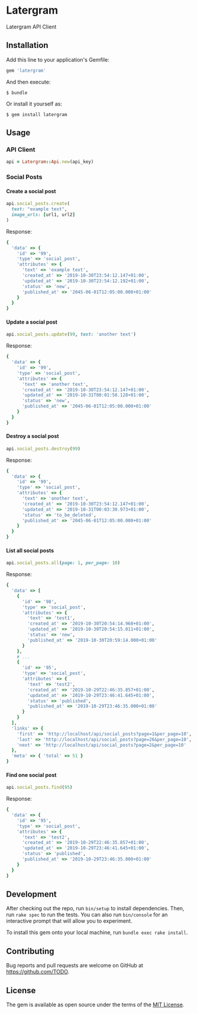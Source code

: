 # Latergram

Latergram API Client

## Installation

Add this line to your application's Gemfile:

```ruby
gem 'latergram'
```

And then execute:

    $ bundle

Or install it yourself as:

    $ gem install latergram

## Usage

### API Client

```ruby
api = Latergram::Api.new(api_key)
```

### Social Posts

#### Create a social post

```ruby
api.social_posts.create(
  text: "example text",
  image_urls: [url1, url2]
)
```

Response:

```ruby
{
  'data' => {
    'id' => '99',
    'type' => 'social_post',
    'attributes' => {
      'text' => 'example text',
      'created_at' => '2019-10-30T23:54:12.147+01:00',
      'updated_at' => '2019-10-30T23:54:12.192+01:00',
      'status' => 'new',
      'published_at' => '2045-06-01T12:05:00.000+01:00'
    }
  }
}
```

#### Update a social post

```ruby
api.social_posts.update(99, text: 'another text')
```

Response:

```ruby
{
  'data' => {
    'id' => '99',
    'type' => 'social_post',
    'attributes' => {
      'text' => 'another text',
      'created_at' => '2019-10-30T23:54:12.147+01:00',
      'updated_at' => '2019-10-31T00:01:58.128+01:00',
      'status' => 'new',
      'published_at' => '2045-06-01T12:05:00.000+01:00'
    }
  }
}
```

#### Destroy a social post

```ruby
api.social_posts.destroy(99)
```

Response:

```ruby
{
  'data' => {
    'id' => '99',
    'type' => 'social_post',
    'attributes' => {
      'text' => 'another text',
      'created_at' => '2019-10-30T23:54:12.147+01:00',
      'updated_at' => '2019-10-31T00:03:30.973+01:00',
      'status' => 'to_be_deleted',
      'published_at' => '2045-06-01T12:05:00.000+01:00'
    }
  }
}
```

#### List all social posts

```ruby
api.social_posts.all(page: 1, per_page: 10)
```

Response:

```ruby
{
  'data' => [
    {
      'id' => '98',
      'type' => 'social_post',
      'attributes' => {
        'text' => 'test1',
        'created_at' => '2019-10-30T20:54:14.960+01:00',
        'updated_at' => '2019-10-30T20:54:15.011+01:00',
        'status' => 'new',
        'published_at' => '2019-10-30T20:59:14.000+01:00'
      }
    },
    # ...
    {
      'id' => '95',
      'type' => 'social_post',
      'attributes' => {
        'text' => 'test2',
        'created_at' => '2019-10-29T22:46:35.857+01:00',
        'updated_at' => '2019-10-29T23:46:41.645+01:00',
        'status' => 'published',
        'published_at' => '2019-10-29T23:46:35.000+01:00'
      }
    }
  ],
  'links' => {
    'first' => 'http://localhost/api/social_posts?page=1&per_page=10',
    'last' => 'http://localhost/api/social_posts?page=26&per_page=10',
    'next' => 'http://localhost/api/social_posts?page=2&per_page=10'
  },
  'meta' => { 'total' => 51 }
}
```

#### Find one social post

```ruby
api.social_posts.find(95)
```

Response:

```ruby
{
  'data' => {
    'id' => '95',
    'type' => 'social_post',
    'attributes' => {
      'text' => 'test2',
      'created_at' => '2019-10-29T22:46:35.857+01:00',
      'updated_at' => '2019-10-29T23:46:41.645+01:00',
      'status' => 'published',
      'published_at' => '2019-10-29T23:46:35.000+01:00'
    }
  }
}
```

## Development

After checking out the repo, run `bin/setup` to install dependencies. Then, run `rake spec` to run the tests. You can also run `bin/console` for an interactive prompt that will allow you to experiment.

To install this gem onto your local machine, run `bundle exec rake install`.

## Contributing

Bug reports and pull requests are welcome on GitHub at https://github.com/TODO.

## License

The gem is available as open source under the terms of the [MIT License](https://opensource.org/licenses/MIT).
